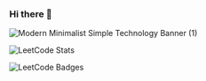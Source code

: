 ### Hi there 👋

<!--
**pavankalyan100/pavankalyan100** is a ✨ _special_ ✨ repository because its `README.md` (this file) appears on your GitHub profile.

Here are some ideas to get you started:

- 🔭 I’m currently working on ...
- 🌱 I’m currently learning ...
- 👯 I’m looking to collaborate on ...
- 🤔 I’m looking for help with ...
- 💬 Ask me about ...
- 📫 How to reach me: ...
- 😄 Pronouns: ...
- ⚡ Fun fact: ...
-->
![Modern Minimalist Simple Technology Banner (1)](https://github.com/pavankalyan100/pavankalyan100/assets/96170208/a264e50e-5087-4fbe-9b88-ace7525c0088)

![LeetCode Stats](https://leetcode.card.workers.dev/pavankalyan__100?theme=dark&font=source_code_pro&extension=activity)

![LeetCode Badges](https://leetcode-badge-showcase.verce.app/api?username=pavankalyan__100)
